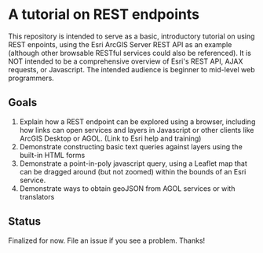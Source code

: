 # A tutorial on REST endpoints
This repository is intended to serve as a basic, introductory tutorial on using REST enpoints, using the Esri ArcGIS Server REST API as an example (although other browsable RESTful services could also be referenced). It is NOT intended to be a comprehensive overview of Esri's REST API, AJAX requests, or Javascript. The intended audience is beginner to mid-level web programmers.

## Goals
1. Explain how a REST endpoint can be explored using a browser, including how links can open services and layers in Javascript or other clients like ArcGIS Desktop or AGOL. (Link to Esri help and training)
2. Demonstrate constructing basic text queries against layers using the built-in HTML forms
3. Demonstrate a point-in-poly javascript query, using a Leaflet map that can be dragged around (but not zoomed) within the bounds of an Esri service.
4. Demonstrate ways to obtain geoJSON from AGOL services or with translators

## Status
Finalized for now. File an issue if you see a problem. Thanks!
